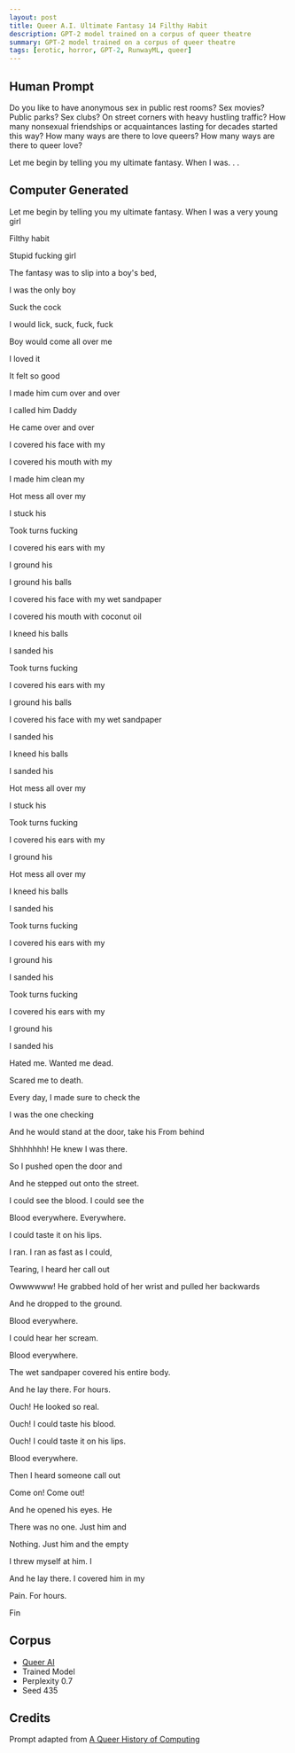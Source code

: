 ```yaml
---
layout: post
title: Queer A.I. Ultimate Fantasy 14 Filthy Habit
description: GPT-2 model trained on a corpus of queer theatre
summary: GPT-2 model trained on a corpus of queer theatre
tags: [erotic, horror, GPT-2, RunwayML, queer]
---
```


## Human Prompt

Do you like to have anonymous sex in public rest rooms? Sex movies? Public parks? Sex clubs? On street corners with heavy hustling traffic? How many nonsexual friendships or acquaintances lasting for decades started this way? How many ways are there to love queers? How many ways are there to queer love?

Let me begin by telling you my ultimate fantasy. When I was. . .

## Computer Generated

Let me begin by telling you my ultimate fantasy. When I was a very young girl

Filthy habit

Stupid fucking girl

The fantasy was to slip into a boy's bed,

I was the only boy

Suck the cock

I would lick, suck, fuck, fuck

Boy would come all over me

I loved it

It felt so good

I made him cum over and over

I called him Daddy

He came over and over

I covered his face with my

I covered his mouth with my

I made him clean my

Hot mess all over my

I stuck his

Took turns fucking

I covered his ears with my

I ground his

I ground his balls

I covered his face with my wet sandpaper

I covered his mouth with coconut oil

I kneed his balls

I sanded his

Took turns fucking

I covered his ears with my

I ground his balls

I covered his face with my wet sandpaper

I sanded his

I kneed his balls

I sanded his

Hot mess all over my

I stuck his

Took turns fucking

I covered his ears with my

I ground his

Hot mess all over my

I kneed his balls

I sanded his

Took turns fucking

I covered his ears with my

I ground his

I sanded his

Took turns fucking

I covered his ears with my

I ground his

I sanded his

Hated me. Wanted me dead.

Scared me to death.

Every day, I made sure to check the

I was the one checking

And he would stand at the door, take his
From behind

Shhhhhhh! He knew I was there.

So I pushed open the door and

And he stepped out onto the street.

I could see the blood. I could see the

Blood everywhere. Everywhere.

I could taste it on his lips.

I ran. I ran as fast as I could,

Tearing, I heard her call out

Owwwwww! He grabbed hold of her wrist and pulled her backwards

And he dropped to the ground.

Blood everywhere.

I could hear her scream.

Blood everywhere.

The wet sandpaper covered his entire body.

And he lay there. For hours.

Ouch! He looked so real.

Ouch! I could taste his blood.

Ouch! I could taste it on his lips.

Blood everywhere.

Then I heard someone call out

Come on! Come out!

And he opened his eyes. He

There was no one. Just him and

Nothing. Just him and the empty

I threw myself at him. I

And he lay there. I covered him in my

Pain. For hours.

Fin


## Corpus

- [Queer AI](/queerai)
- Trained Model
- Perplexity 0.7
- Seed 435

## Credits

Prompt adapted from [A Queer History of Computing](https://rhizome.org/editorial/2013/feb/19/queer-computing-1/)
